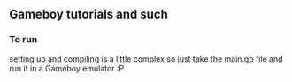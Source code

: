 ## Gameboy tutorials and such

### To run
setting up and compiling is a little complex so just take the main.gb file and run it in a Gameboy emulator :P